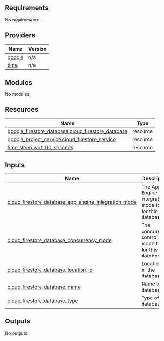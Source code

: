 <!-- BEGIN_TF_DOCS -->
## Requirements

No requirements.

## Providers

| Name | Version |
|------|---------|
| <a name="provider_google"></a> [google](#provider\_google) | n/a |
| <a name="provider_time"></a> [time](#provider\_time) | n/a |

## Modules

No modules.

## Resources

| Name | Type |
|------|------|
| [google_firestore_database.cloud_firestore_database](https://registry.terraform.io/providers/hashicorp/google/latest/docs/resources/firestore_database) | resource |
| [google_project_service.cloud_firestore_service](https://registry.terraform.io/providers/hashicorp/google/latest/docs/resources/project_service) | resource |
| [time_sleep.wait_60_seconds](https://registry.terraform.io/providers/hashicorp/time/latest/docs/resources/sleep) | resource |

## Inputs

| Name | Description | Type | Default | Required |
|------|-------------|------|---------|:--------:|
| <a name="input_cloud_firestore_database_app_engine_integration_mode"></a> [cloud\_firestore\_database\_app\_engine\_integration\_mode](#input\_cloud\_firestore\_database\_app\_engine\_integration\_mode) | The App Engine integration mode to use for this database | `string` | n/a | yes |
| <a name="input_cloud_firestore_database_concurrency_mode"></a> [cloud\_firestore\_database\_concurrency\_mode](#input\_cloud\_firestore\_database\_concurrency\_mode) | The concurrency control mode to use for this database | `string` | n/a | yes |
| <a name="input_cloud_firestore_database_location_id"></a> [cloud\_firestore\_database\_location\_id](#input\_cloud\_firestore\_database\_location\_id) | Location ID of the database | `string` | n/a | yes |
| <a name="input_cloud_firestore_database_name"></a> [cloud\_firestore\_database\_name](#input\_cloud\_firestore\_database\_name) | Name of the database | `string` | n/a | yes |
| <a name="input_cloud_firestore_database_type"></a> [cloud\_firestore\_database\_type](#input\_cloud\_firestore\_database\_type) | Type of the database | `string` | n/a | yes |

## Outputs

No outputs.
<!-- END_TF_DOCS -->